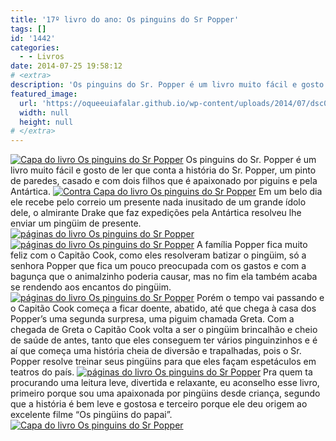 ```yaml
---
title: '17º livro do ano: Os pinguins do Sr Popper'
tags: []
id: '1442'
categories:
  - - Livros
date: 2014-07-25 19:58:12
# <extra>
description: 'Os pinguins do Sr. Popper é um livro muito fácil e gosto de ler que conta a história do Sr. Popper, um pinto de paredes, casado e com dois filhos que é apaixonado por piguins e pela Antártica. Em um belo dia ele recebe pelo correio um presente nada inusitado de um grande ídolo dele, o almirante Drake que faz expedições pela Antártica resolveu lhe enviar um pingüim de presente. A família Popper fica muito feliz com o Capitão Cook, como eles resolveram batizar o pingüim, só a senhora Popper que fica um pouco preocupada com os gastos e com a bagunça que o animalzinho poderia causar, mas no fim ela também acaba se rendendo aos encantos do pingüim. Porém o tempo vai passando e o Capitão Cook começa a ficar doente, abatido, até que chega à casa dos Popper’s &hellip;'
featured_image: 
  url: 'https://oqueeuiafalar.github.io/wp-content/uploads/2014/07/dsc030621.jpg'
  width: null
  height: null
# </extra>
---
```


[![Capa do livro Os pinguins do Sr Popper](http://162.243.62.160/wp-content/uploads/2014/07/dsc030621.jpg)](http://162.243.62.160/wp-content/uploads/2014/07/dsc030621.jpg) Os pinguins do Sr. Popper é um livro muito fácil e gosto de ler que conta a história do Sr. Popper, um pinto de paredes, casado e com dois filhos que é apaixonado por piguins e pela Antártica. [![Contra Capa do livro Os pinguins do Sr Popper](http://162.243.62.160/wp-content/uploads/2014/07/dsc03063.jpg)](http://162.243.62.160/wp-content/uploads/2014/07/dsc03063.jpg) Em um belo dia ele recebe pelo correio um presente nada inusitado de um grande ídolo dele, o almirante Drake que faz expedições pela Antártica resolveu lhe enviar um pingüim de presente. [![páginas do livro Os pinguins do Sr Popper](http://162.243.62.160/wp-content/uploads/2014/07/dsc030641.jpg)](http://162.243.62.160/wp-content/uploads/2014/07/dsc030641.jpg) [![páginas do livro Os pinguins do Sr Popper](http://162.243.62.160/wp-content/uploads/2014/07/dsc030671.jpg)](http://162.243.62.160/wp-content/uploads/2014/07/dsc030671.jpg) A família Popper fica muito feliz com o Capitão Cook, como eles resolveram batizar o pingüim, só a senhora Popper que fica um pouco preocupada com os gastos e com a bagunça que o animalzinho poderia causar, mas no fim ela também acaba se rendendo aos encantos do pingüim. [![páginas do livro Os pinguins do Sr Popper](http://162.243.62.160/wp-content/uploads/2014/07/dsc030681.jpg)](http://162.243.62.160/wp-content/uploads/2014/07/dsc030681.jpg) Porém o tempo vai passando e o Capitão Cook começa a ficar doente, abatido, até que chega à casa dos Popper’s uma segunda surpresa, uma piguim chamada Greta. Com a chegada de Greta o Capitão Cook volta a ser o pingüim brincalhão e cheio de saúde de antes, tanto que eles conseguem ter vários pinguinzinhos e é aí que começa uma história cheia de diversão e trapalhadas, pois o Sr. Popper resolve treinar seus pingüins para que eles façam espetáculos em teatros do país. [![páginas do livro Os pinguins do Sr Popper](http://162.243.62.160/wp-content/uploads/2014/07/dsc030651.jpg)](http://162.243.62.160/wp-content/uploads/2014/07/dsc030651.jpg) Pra quem ta procurando uma leitura leve, divertida e relaxante, eu aconselho esse livro, primeiro porque sou uma apaixonada por pingüins desde criança, segundo que a história é bem leve e gostosa e terceiro porque ele deu origem ao excelente filme “Os pingüins do papai”. [![Capa do livro Os pinguins do Sr Popper](http://162.243.62.160/wp-content/uploads/2014/07/dsc030701.jpg)](http://162.243.62.160/wp-content/uploads/2014/07/dsc030701.jpg)
